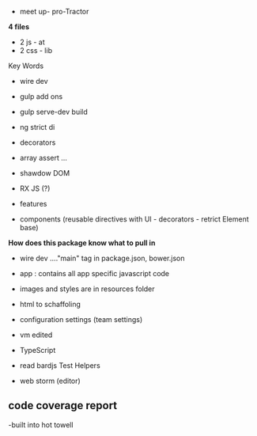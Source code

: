 - meet up- pro-Tractor

**4 files**
- 2 js - at 
- 2 css - lib

Key Words
- wire dev
- gulp add ons
- gulp serve-dev build 
- ng strict di
- decorators
- array assert ...
- shawdow DOM
- RX JS (?)

- features
- components (reusable directives with UI - decorators - retrict Element base)

**How does this package know what to pull in**
- wire dev ...."main" tag in package.json, bower.json

- app : contains all app specific javascript code
- images and styles are in resources folder 

- html to schaffoling 

- configuration settings (team settings)
- vm edited

- TypeScript

- read bardjs Test Helpers
- web storm (editor)

## code coverage report ##
-built into hot towell


